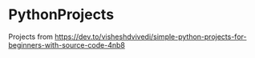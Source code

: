 # PythonProjects
Projects from https://dev.to/visheshdvivedi/simple-python-projects-for-beginners-with-source-code-4nb8
